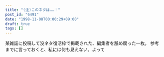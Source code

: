 ```yaml
---
title: "(注)このネタは……！"
post_id: "6491"
date: "1998-11-08T00:00:29+09:00"
draft: true
tags: []
---
```



某雑誌に投稿して没ネタ復活枠で掲載された、編集者を舐め腐った一枚。  参考までに言っておくと、私には何も見えない。よって
